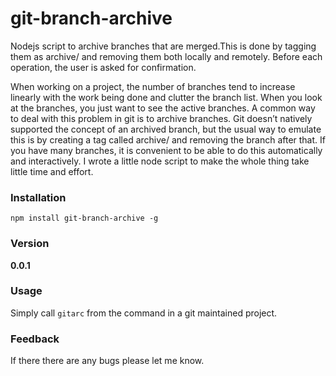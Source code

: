 # git-branch-archive
Nodejs script to archive branches that are merged.This is done by tagging them as archive/<branchname> and removing them both locally and remotely. Before each operation, the user is asked for confirmation.

When working on a project, the number of branches tend to increase linearly with the work being done and clutter the branch list. When you look at the branches, you just want to see the active branches. A common way to deal with this problem in git is to archive branches. Git doesn’t natively supported the concept of an archived branch, but the usual way to emulate this is by creating a tag called archive/<branchname> and removing the branch after that. If you have many branches, it is convenient to be able to do this automatically and interactively. I wrote a little node script to make the whole thing take little time and effort.

### Installation
```
npm install git-branch-archive -g
```

### Version
**0.0.1**

### Usage

Simply call `gitarc` from the command in a git maintained project.


### Feedback

If there there are any bugs please let me know.
